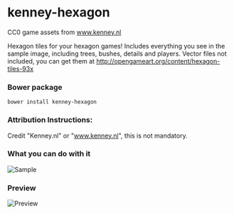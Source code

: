 # kenney-hexagon
CC0 game assets from www.kenney.nl

Hexagon tiles for your hexagon games! Includes everything you see in the sample image, including trees, bushes, details and players.
Vector files not included, you can get them at http://opengameart.org/content/hexagon-tiles-93x

### Bower package

```bower install kenney-hexagon```

### Attribution Instructions: 

Credit "Kenney.nl" or "www.kenney.nl", this is not mandatory.

### What you can do with it

![Sample](/sample.png?raw=true "Sample")

### Preview

![Preview](/preview.png?raw=true "Preview")
